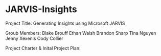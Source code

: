# JARVIS-Insights
Project Title: Generating Insights using Microsoft JARVIS

Groub Members: 
Blake Brouff
Ethan Walsh
Brandon Sharp
Tina Nguyen
Jenny Xexenis
Cody Collier

Project Charter & Inital Project Plan: 
